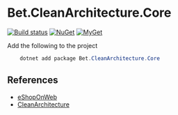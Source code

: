 # Bet.CleanArchitecture.Core

[![Build status](https://ci.appveyor.com/api/projects/status/fo9rakj7s7uhs3ij?svg=true)](https://ci.appveyor.com/project/kdcllc/bet-aspnetcore)
[![NuGet](https://img.shields.io/nuget/v/Bet.CleanArchitecture.Core.svg)](https://www.nuget.org/packages?q=Bet.CleanArchitecture.Core)
[![MyGet](https://img.shields.io/myget/kdcllc/v/Bet.CleanArchitecture.Core.svg?label=myget)](https://www.myget.org/F/kdcllc/api/v2)

Add the following to the project

```csharp
    dotnet add package Bet.CleanArchitecture.Core
```

## References

- [eShopOnWeb](https://github.com/dotnet-architecture/eShopOnWeb)
- [CleanArchitecture](https://github.com/ardalis/CleanArchitecture)
